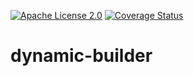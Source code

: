 [![Apache License 2.0](https://img.shields.io/:license-Apache%20License%202.0-blue.svg?style=plastic)](https://github.com/Singleton06/dynamic-builder/blob/master/LICENSE)
[![Coverage Status](https://coveralls.io/repos/github/kansal10/dynamic-builder/badge.png?branch=master)](https://coveralls.io/github/kansal10/dynamic-builder?branch=master)

# dynamic-builder
